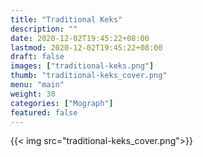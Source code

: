 ```yaml
---
title: "Traditional Keks"
description: ""
date: 2020-12-02T19:45:22+08:00
lastmod: 2020-12-02T19:45:22+08:00
draft: false
images: ["traditional-keks.png"]
thumb: "traditional-keks_cover.png"
menu: "main"
weight: 30
categories: ["Mograph"]
featured: false
---
```


{{< img src="traditional-keks_cover.png">}}

